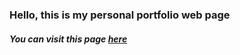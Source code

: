 ### Hello, this is my personal portfolio web page
##### You can visit this page [here](https://akshayaalli.github.io/akshaya-portfolio.github.io/)
